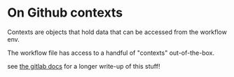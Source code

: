 # On Github contexts
Contexts are objects that hold data that can be accessed from the workflow env.  

The workflow file has access to a handful of "contexts" out-of-the-box.  

see [the gitlab docs](https://docs.github.com/en/actions/learn-github-actions/contexts) for a longer write-up of this stuff!